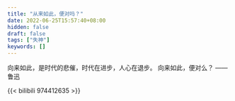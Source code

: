 ```yaml
---
title: "从来如此，便对吗？"
date: 2022-06-25T15:57:40+08:00
hidden: false
draft: false
tags: ["失神"]
keywords: []
---
```


向来如此，是时代的悲催，时代在进步，人心在退步。
向来如此，便对么？
                                  ――鲁迅

{{< bilibili 974412635 >}}

